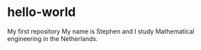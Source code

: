 # hello-world
My first repository
My name is Stephen and I study Mathematical engineering in the Netherlands. 
